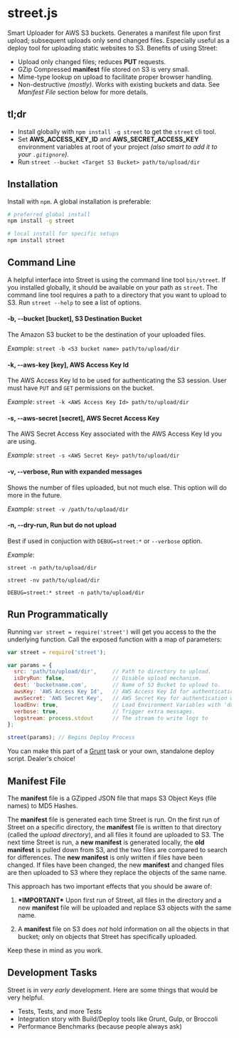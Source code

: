 street.js
=========

Smart Uploader for AWS S3 buckets.  Generates a manifest file upon first upload;
subsequent uploads only send changed files.  Especially useful as a deploy tool
for uploading static websites to S3. Benefits of using Street:

* Upload only changed files; reduces **PUT** requests.
* GZip Compressed **manifest** file stored on S3 is very small.
* Mime-type lookup on upload to facilitate proper browser handling.
* Non-destructive *(mostly)*.  Works with existing buckets and data. See *Manifest
  File* section below for more details.

tl;dr
-----

* Install globally with `npm install -g street` to get the `street` cli tool.
* Set **AWS_ACCESS_KEY_ID** and **AWS_SECRET_ACCESS_KEY** environment variables
  at root of your project *(also smart to add it to your `.gitignore`)*.
* Run `street --bucket <Target S3 Bucket> path/to/upload/dir`

Installation
------------

Install with `npm`.  A global installation is preferable:

```bash
# preferred global install
npm install -g street

# local install for specific setups
npm install street
```

Command Line
------------

A helpful interface into Street is using the command line tool `bin/street`.
If you installed globally, it should be available on your path as `street`. The
command line tool requires a path to a directory that you want to upload to S3.
Run `street --help` to see a list of options.

#### -b, --bucket [bucket], S3 Destination Bucket ####

The Amazon S3 bucket to be the destination of your uploaded files.

*Example*: `street -b <S3 bucket name> path/to/upload/dir`

#### -k, --aws-key [key], AWS Access Key Id ####

The AWS Access Key Id to be used for authenticating the S3 session.  User must
have `PUT` and `GET` permissions on the bucket.

*Example*: `street -k <AWS Access Key Id> path/to/upload/dir`

#### -s, --aws-secret [secret], AWS Secret Access Key ####

The AWS Secret Access Key associated with the AWS Access Key Id you are using.

*Example*: `street -s <AWS Secret Key> path/to/upload/dir`

#### -v, --verbose, Run with expanded messages ####

Shows the number of files uploaded, but not much else.  This option will do more
in the future.

*Example*: `street -v /path/to/upload/dir`

#### -n, --dry-run, Run but do not upload ####

Best if used in conjuction with `DEBUG=street:*` or `--verbose` option.

*Example*:

`street -n path/to/upload/dir`

`street -nv path/to/upload/dir`

`DEBUG=street:* street -n path/to/upload/dir`

Run Programmatically
--------------------

Running `var street = require('street')` will get you access to the the
underlying function.  Call the exposed function with a map of parameters:

```javascript
var street = require('street');

var params = {
  src: 'path/to/upload/dir',     // Path to directory to upload.
  isDryRun: false,               // Disable upload mechanism.
  dest: 'bucketname.com',        // Name of S3 Bucket to upload to.
  awsKey: 'AWS Access Key Id',   // AWS Access Key Id for authentication w/ S3.
  awsSecret: 'AWS Secret Key',   // AWS Secret Key for authentication w/ S3.
  loadEnv: true,                 // Load Environment Variables with 'dotenv'.
  verbose: true,                 // Trigger extra messages.
  logstream: process.stdout      // The stream to write logs to
};

street(params); // Begins Deploy Process
```

You can make this part of a [Grunt](http://gruntjs.com/) task or your own,
standalone deploy script.  Dealer's choice!


Manifest File
-------------
The **manifest** file is a GZipped JSON file that maps S3 Object Keys (file
names) to MD5 Hashes.

The **manifest** file is generated each time Street is run.  On the first run
of Street on a specific directory, the **manifest** file is written to that
directory (called the *upload directory*), and all files it found are uploaded to
S3.  The next time Street is run, a **new manifest** is generated locally, the
**old manifest** is pulled down from S3, and the two files are compared to
search for differences.  The **new manifest** is only written if files have
been changed.  If files have been changed, the new **manifest** and changed
files are then uploaded to S3 where they replace the objects of the same name.

This approach has two important effects that you should be aware of:

1. **\*IMPORTANT\*** Upon first run of Street, all files in the directory
   and a new **manifest** file will be uploaded and replace S3 objects with
   the same name.

2. A **manifest** file on S3 does *not* hold information on all the objects in
   that bucket; only on objects that Street has specifically uploaded.

Keep these in mind as you work.

Development Tasks
-----------------

Street is in *very early* development. Here are some things that would be very
helpful.

* Tests, Tests, and more Tests
* Integration story with Build/Deploy tools like Grunt, Gulp, or Broccoli
* Performance Benchmarks (because people always ask)
